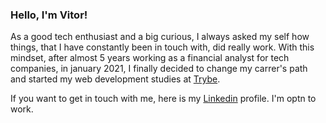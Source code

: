### Hello, I'm Vitor!

As a good tech enthusiast and a big curious, I always asked my self how things, that I have constantly been in touch with, did really work. With this mindset, after almost 5 years working as a financial analyst for tech companies, in january 2021, I finally decided to change my carrer's path and started my web development studies at [Trybe](https://www.betrybe.com/).

If you want to get in touch with me, here is my [Linkedin](https://www.linkedin.com/in/vitorguima/) profile. I'm optn to work.
